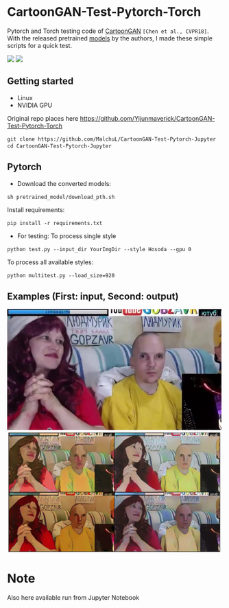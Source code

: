 # CartoonGAN-Test-Pytorch-Torch
Pytorch and Torch testing code of [CartoonGAN](http://openaccess.thecvf.com/content_cvpr_2018/CameraReady/2205.pdf) `[Chen et al., CVPR18]`. With the released pretrained [models](http://cg.cs.tsinghua.edu.cn/people/~Yongjin/Yongjin.htm) by the authors, I made these simple scripts for a quick test.

<p>
    <img src='test_output/demo_ori.gif' width=300 />
    <img src='test_output/demo.gif' width=300 />
</p>


## Getting started

- Linux
- NVIDIA GPU


Original repo places here https://github.com/Yijunmaverick/CartoonGAN-Test-Pytorch-Torch
```
git clone https://github.com/MalchuL/CartoonGAN-Test-Pytorch-Jupyter
cd CartoonGAN-Test-Pytorch-Jupyter
```

## Pytorch

- Download the converted models:

```
sh pretrained_model/download_pth.sh
```

Install requirements:
```
pip install -r requirements.txt
```

- For testing:
To process single style
```
python test.py --input_dir YourImgDir --style Hosoda --gpu 0
```
To process all available styles:
```
python multitest.py --load_size=920
```


## Examples (First: input, Second: output)

<p>
    <img src='test_img/test_photo.jpg' width=500 />
    <img src='test_output/output.png' width=500 />
</p>

# Note
Also here available run from Jupyter Notebook
